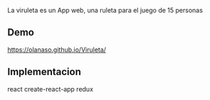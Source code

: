 La viruleta es un App web, una ruleta para el juego de 15 personas 


## Demo

https://olanaso.github.io/Viruleta/


## Implementacion

react
create-react-app
redux
